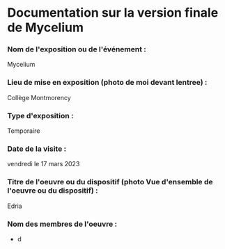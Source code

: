 # Documentation sur la version finale de Mycelium


### Nom de l'exposition ou de l'événement :
Mycelium

### Lieu de mise en exposition (photo de moi devant lentree) :
Collège Montmorency

### Type d'exposition :
Temporaire

### Date de la visite :
vendredi le 17 mars 2023

### Titre de l'oeuvre ou du dispositif (photo Vue d'ensemble de l'oeuvre ou du dispositif) :
Edria

### Nom des membres de l'oeuvre :
* d
